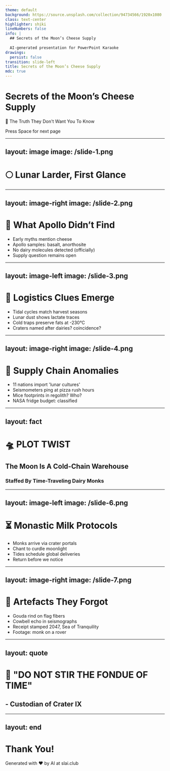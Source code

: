 ```yaml
---
theme: default
background: https://source.unsplash.com/collection/94734566/1920x1080
class: text-center
highlighter: shiki
lineNumbers: false
info: |
  ## Secrets of the Moon’s Cheese Supply
  
  AI-generated presentation for PowerPoint Karaoke
drawings:
  persist: false
transition: slide-left
title: Secrets of the Moon’s Cheese Supply
mdc: true
---
```


# Secrets of the Moon’s Cheese Supply

🚨 The Truth They Don't Want You To Know

<div class="pt-12">
  <span @click="$slidev.nav.next" class="px-2 py-1 rounded cursor-pointer" hover="bg-white bg-opacity-10">
    Press Space for next page <carbon:arrow-right class="inline"/>
  </span>
</div>

<div class="abs-br m-6 flex gap-2">
  <a href="https://github.com/beevelop/slai.club" target="_blank" alt="GitHub"
    class="text-xl slidev-icon-btn opacity-50 !border-none !hover:text-white">
    <carbon-logo-github />
  </a>
</div>

---
layout: image
image: /slide-1.png
---

# 🌕 Lunar Larder, First Glance

---
layout: image-right
image: /slide-2.png
---

# 🧪 What Apollo Didn’t Find

<v-clicks>

- Early myths mention cheese
- Apollo samples: basalt, anorthosite
- No dairy molecules detected (officially)
- Supply question remains open

</v-clicks>

---
layout: image-left
image: /slide-3.png
---

# 📡 Logistics Clues Emerge

<v-clicks>

- Tidal cycles match harvest seasons
- Lunar dust shows lactate traces
- Cold traps preserve fats at -230°C
- Craters named after dairies? coincidence?

</v-clicks>

---
layout: image-right
image: /slide-4.png
---

# 🚨 Supply Chain Anomalies

<v-clicks>

- 11 nations import 'lunar cultures'
- Seismometers ping at pizza rush hours
- Mice footprints in regolith? Who?
- NASA fridge budget: classified

</v-clicks>

---
layout: fact
---

# 🛸 PLOT TWIST
## The Moon Is A Cold-Chain Warehouse
### Staffed By Time-Traveling Dairy Monks

---
layout: image-left
image: /slide-6.png
---

# ⏳ Monastic Milk Protocols

<v-clicks>

- Monks arrive via crater portals
- Chant to curdle moonlight
- Tides schedule global deliveries
- Return before we notice

</v-clicks>

---
layout: image-right
image: /slide-7.png
---

# 🔬 Artefacts They Forgot

<v-clicks>

- Gouda rind on flag fibers
- Cowbell echo in seismographs
- Receipt stamped 2047, Sea of Tranquility
- Footage: monk on a rover

</v-clicks>

---
layout: quote
---

# 🍕 "DO NOT STIR THE FONDUE OF TIME"
## - Custodian of Crater IX

---
layout: end
---

# Thank You!

Generated with ❤️ by AI at slai.club

